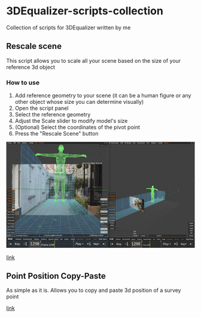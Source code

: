 # 3DEqualizer-scripts-collection

Collection of scripts for 3DEqualizer written by me

## Rescale scene

This script allows you to scale all your scene based on the size of your reference 3d object

### How to use

1. Add reference geometry to your scene (it can be a human figure or any other object whose size you can determine visually)
2. Open the script panel
3. Select the reference geometry
4. Adjust the Scale slider to modify model's size
5. (Optional) Select the coordinates of the pivot point
6. Press the "Rescale Scene" button

![gif](https://github.com/YaroslavYushk/3DEqualizer-scripts-collection/blob/main/Media/Rescale_scene.gif)

[link](https://github.com/YaroslavYushk/3DEqualizer-scripts-collection/blob/main/Scripts/Recale_scene.py)

## Point Position Copy-Paste

As simple as it is. Allows you to copy and paste 3d position of a survey point

[link](https://github.com/YaroslavYushk/3DEqualizer-scripts-collection/blob/main/Scripts/Point_Position_Copy-Paste.py)
